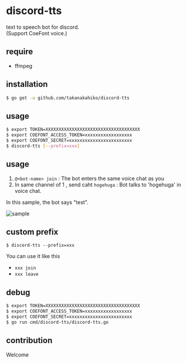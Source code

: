 # discord-tts

text to speech bot for discord.  
(Support CoeFont voice.)

## require

- ffmpeg

## installation

```bash
$ go get -u github.com/takanakahiko/discord-tts
```

## usage

```bash
$ export TOKEN=XXXXXXXXXXXXXXXXXXXXXXXXXXXXXXXXXXXX
$ export COEFONT_ACCESS_TOKEN=xxxxxxxxxxxxxxxxxx
$ export COEFONT_SECRET=xxxxxxxxxxxxxxxxxxxxxxxx
$ discord-tts [--prefix=xxx]
```

## usage

1. `@<bot-name> join` : The bot enters the same voice chat as you
2. In same channel of 1 , send caht `hogehuga` : Bot talks to 'hogehuga' in voice chat.

In this sample, the bot says "test".

![sample](./sample.png)

## custom prefix

```
$ discord-tts --prefix=xxx
```

You can use it like this

- `xxx join`
- `xxx leave`

## debug

```bash
$ export TOKEN=XXXXXXXXXXXXXXXXXXXXXXXXXXXXXXXXXXXX
$ export COEFONT_ACCESS_TOKEN=xxxxxxxxxxxxxxxxxx
$ export COEFONT_SECRET=xxxxxxxxxxxxxxxxxxxxxxxx
$ go run cmd/discord-tts/discord-tts.go
```

## contribution

Welcome
